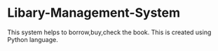 # Libary-Management-System
This system helps to borrow,buy,check the book.
This is created using Python language.
